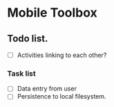 # Mobile Toolbox

## Todo list. 

- [ ] Activities linking to each other?


### Task list 

- [ ] Data entry from user
- [ ] Persistence to local filesystem. 